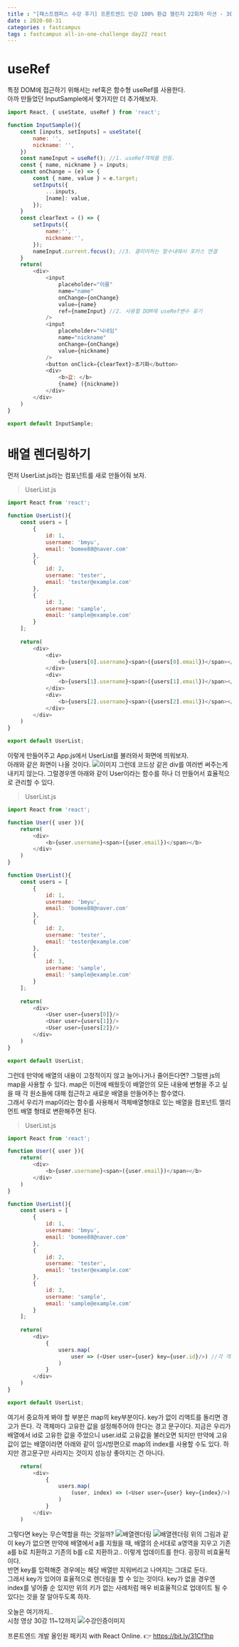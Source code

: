```yaml
---
title : "[패스트캠퍼스 수강 후기] 프론트엔드 인강 100% 환급 챌린지 22회차 미션 - 30강 React useRef로 특정 DOM 선택하기, 배열 렌더링하기"
date : 2020-08-31
categories : fastcampus 
tags : fastcampus all-in-one-challenge day22 react 
---
```

# useRef
특정 DOM에 접근하기 위해서는 ref혹은 함수형 useRef를 사용한다.   
아까 만들었던 InputSample에서 몇가지만 더 추가해보자.
```javascript
import React, { useState, useRef } from 'react';

function InputSample(){
    const [inputs, setInputs] = useState({
        name: '',
        nickname: '',
    }) 
    const nameInput = useRef(); //1. useRef객체를 만듬.
    const { name, nickname } = inputs; 
    const onChange = (e) => {
        const { name, value } = e.target;
        setInputs({
            ...inputs,
            [name]: value, 
        });
    }
    const clearText = () => {
        setInputs({
            name:'',
            nickname:'',
        });
        nameInput.current.focus(); //3. 클리어하는 함수내에서 포커스 연결
    }
    return(
        <div>
            <input 
                placeholder="이름" 
                name="name" 
                onChange={onChange} 
                value={name} 
                ref={nameInput} //2. 사용할 DOM에 useRef변수 꽂기
            />
            <input 
                placeholder="닉네임" 
                name="nickname" 
                onChange={onChange} 
                value={nickname} 
            />
            <button onClick={clearText}>초기화</button>
            <div>
                <b>값: </b>
                {name} ({nickname})
            </div>
        </div>
    )
}

export default InputSample;
```

# 배열 렌더링하기
먼저 UserList.js라는 컴포넌트를 새로 만들어줘 보자. 
> UserList.js   
 
```javascript
import React from 'react';

function UserList(){
    const users = [
        {
            id: 1,
            username: 'bmyu',
            email: 'bomee88@naver.com'
        },
        {
            id: 2,
            username: 'tester',
            email: 'tester@example.com'
        },
        {
            id: 3,
            username: 'sample',
            email: 'sample@example.com'
        }
    ];
    
    return(
        <div>
            <div>
                <b>{users[0].username}<span>({users[0].email})</span></b>
            </div>
            <div>
                <b>{users[1].username}<span>({users[1].email})</span></b>
            </div>
            <div>
                <b>{users[2].username}<span>({users[2].email})</span></b>
            </div>
        </div>
    )
}

export default UserList;
```
이렇게 만들어주고 App.js에서 UserList를 불러와서 화면에 띄워보자.  
아래와 같은 화면이 나올 것이다. 
![이미지](/images/200831-1.png)
그런데 코드상 같은 div를 여러번 써주는게 내키지 않는다. 그럴경우엔 아래와 같이 User이라는 함수를 하나 더 만들어서 효율적으로 관리할 수 있다. 
> UserList.js   

```javascript
import React from 'react';

function User({ user }){
    return(
        <div>
            <b>{user.username}<span>({user.email})</span></b>
        </div>
    )
}

function UserList(){
    const users = [
        {
            id: 1,
            username: 'bmyu',
            email: 'bomee88@naver.com'
        },
        {
            id: 2,
            username: 'tester',
            email: 'tester@example.com'
        },
        {
            id: 3,
            username: 'sample',
            email: 'sample@example.com'
        }
    ];
    
    return(
        <div>
            <User user={users[0]}/>
            <User user={users[1]}/>
            <User user={users[2]}/>
        </div>
    )
}

export default UserList;
```
그런데 만약에 배열의 내용이 고정적이지 않고 늘어나거나 줄어든다면? 그럴땐 js의 map을 사용할 수 있다. map은 이전에 배웠듯이 배열안의 모든 내용에 변형을 주고 싶을 때 각 원소들에 대해 접근하고 새로운 배열을 만들어주는 함수였다.  
그래서 우리가 map이라는 함수를 사용해서 객체배열형태로 있는 배열을 컴포넌트 엘리먼트 배열 형태로 변환해주면 된다.
> UserList.js  

```javascript
import React from 'react';

function User({ user }){
    return(
        <div>
            <b>{user.username}<span>({user.email})</span></b>
        </div>
    )
}

function UserList(){
    const users = [
        {
            id: 1,
            username: 'bmyu',
            email: 'bomee88@naver.com'
        },
        {
            id: 2,
            username: 'tester',
            email: 'tester@example.com'
        },
        {
            id: 3,
            username: 'sample',
            email: 'sample@example.com'
        }
    ];
    
    return(
        <div>
            {
                users.map(
                    user => (<User user={user} key={user.id}/>) //각 객체마다 가지고 있는 고유값을 설정해주어야 함. key
                )
            }
        </div>
    )
}

export default UserList;
```
여기서 중요하게 봐야 할 부분은 map의 key부분이다. key가 없이 리액트를 돌리면 경고가 뜬다. 각 객체마다 고유한 값을 설정해주어야 한다는 경고 문구이다. 지금은 우리가 배열에서 id로 고유한 값을 주었으니 user.id로 고유값을 불러오면 되지만 만약에 고유값이 없는 배열이라면 아래와 같이 임시방편으로 map의 index를 사용할 수도 있다. 하지만 경고문구만 사라지는 것이지 성능상 좋아지는 건 아니다. 
```javascript
    return(
        <div>
            {
                users.map(
                    (user, index) => (<User user={user} key={index}/>) //임시방편으로 index를 쓸수는 있으나 권고하지는 않음
                )
            }
        </div>
    )
```
그렇다면 key는 무슨역할을 하는 것일까?
![배열렌더링](/images/200831-2.png)
![배열렌더링](/images/200831-3.png)
위의 그림과 같이 key가 없으면 만약에 배열에서 a를 지웠을 때, 배열의 순서대로 a영역을 지우고 기존 a를 b로 치환하고 기존의 b를 c로 치환하고.. 이렇게 업데이트를 한다. 굉장히 비효율적이다.  
반면 key를 입력해준 경우에는 해당 배열만 지워버리고 나머지는 그대로 둔다.  
그래서 key가 있어야 효율적으로 렌더링을 할 수 있는 것이다. key가 없을 경우엔 index를 넣어줄 순 있지만 위의 키가 없는 사례처럼 매우 비효율적으로 업데이트 될 수 있다는 것을 잘 알아두도록 하자.  

오늘은 여기까지..    
시청 영상 30강 11~12까지
![수강인증이미지](/images/200830-4.jpeg)
   
프론트엔드 개발 올인원 패키지 with React Online. 👉 https://bit.ly/31Cf1hp